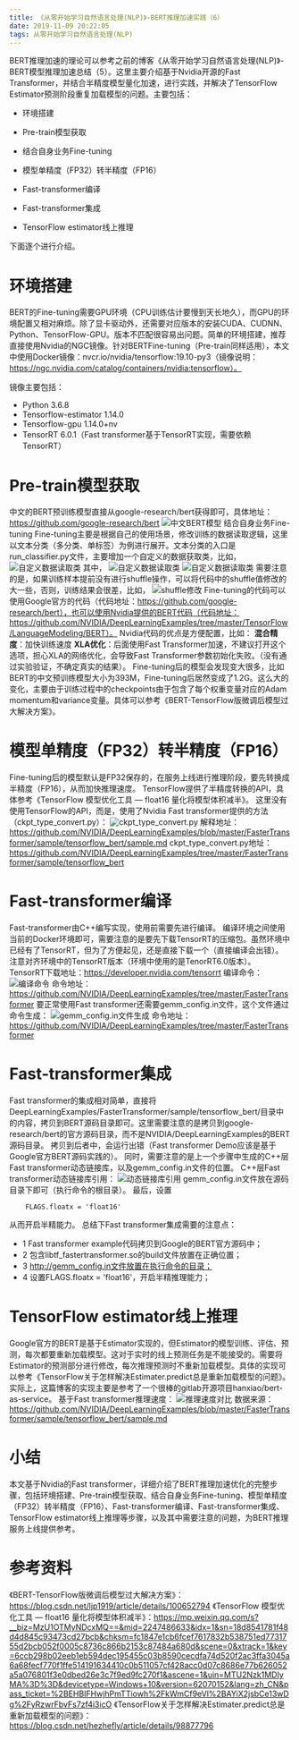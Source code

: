 ```yaml
---
title: 《从零开始学习自然语言处理(NLP)》-BERT推理加速实践（6）
date: 2019-11-09 20:22:05
tags: 从零开始学习自然语言处理(NLP)
---
```

BERT推理加速的理论可以参考之前的博客《从零开始学习自然语言处理(NLP)》-BERT模型推理加速总结（5）。这里主要介绍基于Nvidia开源的Fast Transformer，并结合半精度模型量化加速，进行实践，并解决了TensorFlow Estimator预测阶段重复加载模型的问题。主要包括：

* 环境搭建

* Pre-train模型获取

* 结合自身业务Fine-tuning

* 模型单精度（FP32）转半精度（FP16）

* Fast-transformer编译

* Fast-transformer集成

* TensorFlow estimator线上推理

下面逐个进行介绍。

# 环境搭建
BERT的Fine-tuning需要GPU环境（CPU训练估计要慢到天长地久），而GPU的环境配置又相对麻烦。除了显卡驱动外，还需要对应版本的安装CUDA、CUDNN、Python、TensorFlow-GPU。版本不匹配很容易出问题。简单的环境搭建，推荐直接使用Nvidia的NGC镜像。针对BERTFine-tuning（Pre-train同样适用），本文中使用Docker镜像：nvcr.io/nvidia/tensorflow:19.10-py3（镜像说明：https://ngc.nvidia.com/catalog/containers/nvidia:tensorflow）。

镜像主要包括：

* Python 3.6.8
* Tensorflow-estimator 1.14.0
* Tensorflow-gpu 1.14.0+nv
* TensorRT 6.0.1（Fast transformer基于TensorRT实现，需要依赖TensorRT）

# Pre-train模型获取
中文的BERT预训练模型直接从google-research/bert获得即可，具体地址：https://github.com/google-research/bert
![中文BERT模型](https://pic2.zhimg.com/80/v2-880d0627c03b8afb4e5c4e2da345ba19_hd.jpg)
结合自身业务Fine-tuning
Fine-tuning主要是根据自己的使用场景，修改训练的数据读取逻辑，这里以文本分类（多分类、单标签）为例进行展开。文本分类的入口是run_classifier.py文件，主要增加一个自定义的数据获取类，比如，
![自定义数据读取类](https://pic3.zhimg.com/80/v2-c4bbbeca55f3c1805a9d82eec525f30e_hd.jpg)
其中，
![自定义数据读取类](https://pic4.zhimg.com/80/v2-be3888cb481a03859f9bc5be160ddb07_hd.jpg)
![自定义数据读取类](https://pic4.zhimg.com/80/v2-da7fbc75ab97d2ac848278d9b5d1ff37_hd.jpg)
需要注意的是，如果训练样本提前没有进行shuffle操作，可以将代码中的shuffle值修改的大一些，否则，训练结果会很差，比如，
![shuffle修改](https://pic4.zhimg.com/80/v2-b1cc5f52e143944064717a363f04959b_hd.jpg)
Fine-tuning的代码可以使用Google官方的代码（代码地址：https://github.com/google-research/bert），也可以使用Nvidia提供的BERT代码（代码地址：https://github.com/NVIDIA/DeepLearningExamples/tree/master/TensorFlow/LanguageModeling/BERT）。
Nvidia代码的优点是方便配置，比如：
**混合精度**：加快训练速度
**XLA优化**：后面使用Fast Transformer加速，不建议打开这个选项，担心XLA的网络优化，会导致Fast Transformer参数初始化失败。（没有通过实验验证，不确定真实的结果）。
Fine-tuning后的模型会发现变大很多，比如BERT的中文预训练模型大小为393M，Fine-tuning后居然变成了1.2G。这么大的变化，主要由于训练过程中的checkpoints由于包含了每个权重变量对应的Adam momentum和variance变量。具体可以参考《BERT-TensorFlow版微调后模型过大解决方案》。
# 模型单精度（FP32）转半精度（FP16）
Fine-tuning后的模型默认是FP32保存的，在服务上线进行推理阶段，要先转换成半精度（FP16），从而加快推理速度。
TensorFlow提供了半精度转换的API，具体参考《TensorFlow 模型优化工具 — float16 量化将模型体积减半》。
这里没有使用TensorFlow的API，而是，使用了Nvidia Fast transformer提供的方法（ckpt_type_convert.py）：
![ckpt_type_convert.py](https://pic3.zhimg.com/80/v2-e0911803cb0a4d4327e891538a24d992_hd.jpg)
解释地址：https://github.com/NVIDIA/DeepLearningExamples/blob/master/FasterTransformer/sample/tensorflow_bert/sample.md
ckpt_type_convert.py地址：https://github.com/NVIDIA/DeepLearningExamples/tree/master/FasterTransformer/sample/tensorflow_bert
# Fast-transformer编译
Fast-transformer由C++编写实现，使用前需要先进行编译。
编译环境之间使用当前的Docker环境即可，需要注意的是要先下载TensorRT的压缩包。虽然环境中已经有了TensorRT，但为了方便起见，还是直接下载一个（直接编译会出错）。注意对齐环境中的TensorRT版本（环境中使用的是TenorRT6.0版本）。
TensorRT下载地址：https://developer.nvidia.com/tensorrt
编译命令：
![编译命令](https://pic2.zhimg.com/80/v2-a81c95d2575a9bb8a6a2bb4b088c8071_hd.jpg)
命令地址：https://github.com/NVIDIA/DeepLearningExamples/tree/master/FasterTransformer
要正常使用Fast transformer还需要gemm_config.in文件，这个文件通过命令生成：
![gemm_config.in文件生成](https://pic3.zhimg.com/80/v2-5c0af33a5d7a27237621894bb6c65206_hd.jpg)
命令地址：https://github.com/NVIDIA/DeepLearningExamples/tree/master/FasterTransformer
# Fast-transformer集成
Fast transformer的集成相对简单，直接将DeepLearningExamples/FasterTransformer/sample/tensorflow_bert/目录中的内容，拷贝到BERT源码目录即可。这里需要注意的是拷贝到google-research/bert的官方源码目录，而不是NVIDIA/DeepLearningExamples的BERT源码目录。
拷贝到后者中，会运行出错（Fast transformer Demo应该是基于Google官方BERT源码实践的）。
同时，需要注意的是上一个步骤中生成的C++层Fast transformer动态链接库，以及gemm_config.in文件的位置。
C++层Fast transformer动态链接库引用：
![动态链接库引用](https://pic3.zhimg.com/80/v2-51393a54039124f572e2540cc8f043da_hd.jpg)
gemm_config.in文件放在源码目录下即可（执行命令的根目录）。
最后，设置

        FLAGS.floatx = 'float16'
        
从而开启半精能力。
总结下Fast transformer集成需要的注意点：

* 1 Fast transformer example代码拷贝到Google的BERT官方源码中；
* 2 包含libtf_fastertransformer.so的build文件放置在正确位置；
* 3 http://gemm_config.in文件放置在执行命令的目录；
* 4 设置FLAGS.floatx = 'float16'，开启半精推理能力；

# TensorFlow estimator线上推理
Google官方的BERT是基于Estimator实现的，但Estimator的模型训练、评估、预测，每次都要重新加载模型。这对于实时的线上预测任务是不能接受的。需要将Estimator的预测部分进行修改，每次推理预测时不重新加载模型。具体的实现可以参考《TensorFlow关于怎样解决Estimater.predict总是重新加载模型的问题》。实际上，这篇博客的实现主要是参考了一个很棒的gitlab开源项目hanxiao/bert-as-service。
基于Fast transformer推理速度：
![推理速度对比](https://pic3.zhimg.com/80/v2-b2b7fd0091a596383ccb94495e64650a_hd.jpg)
数据来源：https://github.com/NVIDIA/DeepLearningExamples/blob/master/FasterTransformer/sample/tensorflow_bert/sample.md
# 小结
本文基于Nvidia的Fast transformer，详细介绍了BERT推理加速优化的完整步骤，包括环境搭建、Pre-train模型获取、结合自身业务Fine-tuning、模型单精度（FP32）转半精度（FP16）、Fast-transformer编译、Fast-transformer集成、TensorFlow estimator线上推理等步骤，以及其中需要注意的问题，为BERT推理服务上线提供参考。
# 参考资料
《BERT-TensorFlow版微调后模型过大解决方案》：https://blog.csdn.net/ljp1919/article/details/100652794
《TensorFlow 模型优化工具 — float16 量化将模型体积减半》：https://mp.weixin.qq.com/s?__biz=MzU1OTMyNDcxMQ==&mid=2247486633&idx=1&sn=18d8541781f48d4d845c93473cd27bcb&chksm=fc1847e1cb6fcef7617832b538751ed7731755d2bcb052f0005c8736c866b2153c87484a680d&scene=0&xtrack=1&key=6ccb298b02eeb1eb594dec195455c03b8590cecdfa74d520f2ac3ffa3045a6a68fecf770f1ffe514191634410c0b511057cf428acc0d07c8686e77b626052a5a076801f3e0dbed26e3c7f9ed9fc270f1&ascene=1&uin=MTU2Nzk1MDIyMA%3D%3D&devicetype=Windows+10&version=62070152&lang=zh_CN&pass_ticket=%2BEHBIFHwjhPmTTiowh%2FkWmCf9eVl%2BAYiX2jsbCe13wDg%2FyRzwrFbvFs7zf4i3icO
《TensorFlow关于怎样解决Estimater.predict总是重新加载模型的问题》：https://blog.csdn.net/hezhefly/article/details/98877796